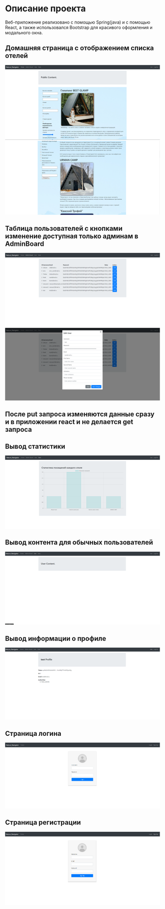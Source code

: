 # Описание проекта
Веб-приложение реализовано с помощью Spring(java) и с помощью React, а также использовался Bootstrap для красивого оформления и модального окна.

## Домашняя страница с отображением списка отелей

![](home.png)
![](home2.png)

## Таблица пользователей с кнопками изменение доступная только админам в AdminBoard
![](table.png)
![](edit.png)

## После put запроса изменяются данные сразу и в приложении react и не делается get запроса

## Вывод статистики
![](stats.png)

## Вывод контента для обычных пользователей
![](user.png)

## Вывод информации о профиле
![](profile.png)

## Страница логина
![](login.png)
## Страница регистрации
![](reg.png)
